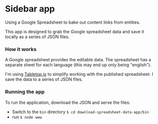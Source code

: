# Sidebar app #

Using a Google Spreadsheet to bake out content links from entities. 

This app is designed to grab the Google spreadsheet data and save it locally as a series of JSON files.



### How it works ###
A Google spreadsheet provides the editable data. The spreadsheet has a separate sheet for each language (this may end up only being "english").

I'm using [Tabletop.js](https://github.com/jsoma/tabletop) to simplify working with the published spreadsheet. I save the data to a series of JSON files. 



### Running the app ###

To run the application, download the JSON and serve the files:

* Switch to the `bin` directory `$ cd download-spreadsheet-data-app/bin`
* run `$ node www`